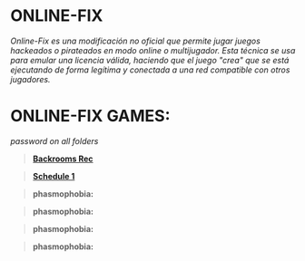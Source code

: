 # ONLINE-FIX

*Online-Fix es una modificación no oficial que permite jugar juegos hackeados o pirateados en modo online o multijugador. Esta técnica se usa para emular una licencia válida, haciendo que el juego "crea" que se está ejecutando de forma legítima y conectada a una red compatible con otros jugadores.*

# **ONLINE-FIX GAMES**:

*password on all folders*

> **[Backrooms Rec](https://drive.google.com/file/d/1Ur6oM1Ey3FA7tbZLCxtgIVWJ1viWb7aU/view?usp=drive_link)**

> **[Schedule 1](https://store4.gofile.io/download/web/d2e11e7b-05ea-49a1-85bd-1480d14e8c5e/ScheduleI_Fix_Repair_Steam_V2_Generic.rar)**

> **phasmophobia:** 

> **phasmophobia:** 

> **phasmophobia:** 

> **phasmophobia:** 
